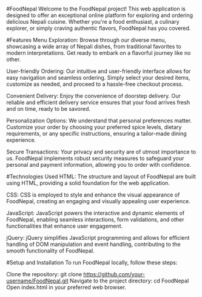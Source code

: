 #FoodNepal
Welcome to the FoodNepal project! This web application is designed to offer an exceptional online platform for exploring and ordering delicious Nepali cuisine. Whether you're a food enthusiast, a culinary explorer, or simply craving authentic flavors, FoodNepal has you covered.

#Features
Menu Exploration: Browse through our diverse menu, showcasing a wide array of Nepali dishes, from traditional favorites to modern interpretations. Get ready to embark on a flavorful journey like no other.

User-friendly Ordering: Our intuitive and user-friendly interface allows for easy navigation and seamless ordering. Simply select your desired items, customize as needed, and proceed to a hassle-free checkout process.

Convenient Delivery: Enjoy the convenience of doorstep delivery. Our reliable and efficient delivery service ensures that your food arrives fresh and on time, ready to be savored.

Personalization Options: We understand that personal preferences matter. Customize your order by choosing your preferred spice levels, dietary requirements, or any specific instructions, ensuring a tailor-made dining experience.

Secure Transactions: Your privacy and security are of utmost importance to us. FoodNepal implements robust security measures to safeguard your personal and payment information, allowing you to order with confidence.

#Technologies Used
HTML: The structure and layout of FoodNepal are built using HTML, providing a solid foundation for the web application.

CSS: CSS is employed to style and enhance the visual appearance of FoodNepal, creating an engaging and visually appealing user experience.

JavaScript: JavaScript powers the interactive and dynamic elements of FoodNepal, enabling seamless interactions, form validations, and other functionalities that enhance user engagement.

jQuery: jQuery simplifies JavaScript programming and allows for efficient handling of DOM manipulation and event handling, contributing to the smooth functionality of FoodNepal.

#Setup and Installation
To run FoodNepal locally, follow these steps:

Clone the repository: git clone https://github.com/your-username/FoodNepal.git
Navigate to the project directory: cd FoodNepal
Open index.html in your preferred web browser.
